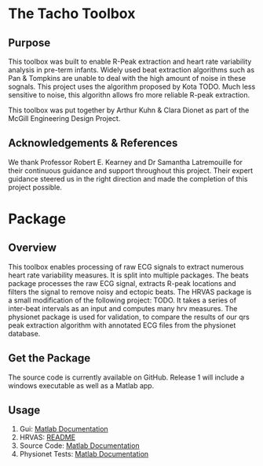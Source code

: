 # The Tacho Toolbox


## Purpose

This toolbox was built to enable R-Peak extraction and heart rate variability analysis in pre-term infants. Widely used beat extraction algorithms such as Pan & Tompkins are unable to deal with the high amount of noise in these sognals. This project uses the algorithm proposed by Kota TODO. Much less sensitive to noise, this algorithn allows fro more reliable R-peak extraction.

This toolbox was put together by Arthur Kuhn & Clara Dionet as part of the McGill Engineering Design Project.



## Acknowledgements & References

We thank Professor Robert E. Kearney and Dr Samantha Latremouille for their continuous guidance and support throughout this project. Their expert guidance steered us in the right direction and made the completion of this project possible.

# Package
## Overview

This toolbox enables processing of raw ECG signals to extract numerous heart rate variability measures. It is split into multiple packages. The beats package processes the raw ECG signal, extracts R-peak locations and filters the signal to remove noisy and ectopic beats. The HRVAS package is a small modification of the following project: TODO. It takes a series of inter-beat intervals as an input and computes many hrv measures. The physionet package is used for validation, to compare the results of our qrs peak extraction algorithm with annotated ECG files from the physionet database.

## Get the Package

The source code is currently available on GitHub. Release 1 will include a windows executable as well as a Matlab app.


## Usage

1. Gui: [Matlab Documentation](https://arthurkuhn.github.io/hrvtoolkit/gui/)
2. HRVAS: [README](https://github.com/jramshur/HRVAS)
3. Source Code: [Matlab Documentation](https://arthurkuhn.github.io/hrvtoolkit/matlab/)
4. Physionet Tests: [Matlab Documentation](https://arthurkuhn.github.io/hrvtoolkit/physionet/)